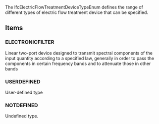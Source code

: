 The IfcElectricFlowTreatmentDeviceTypeEnum defines the range of different types of electric flow treatment device that can be specified.

<!-- end of short definition -->


## Items

### ELECTRONICFILTER
Linear two-port device designed to transmit spectral components of the input quantity according to a specified law, generally in order to pass the components in certain frequency bands and to attenuate those in other bands

### USERDEFINED
User-defined type

### NOTDEFINED
Undefined type.
